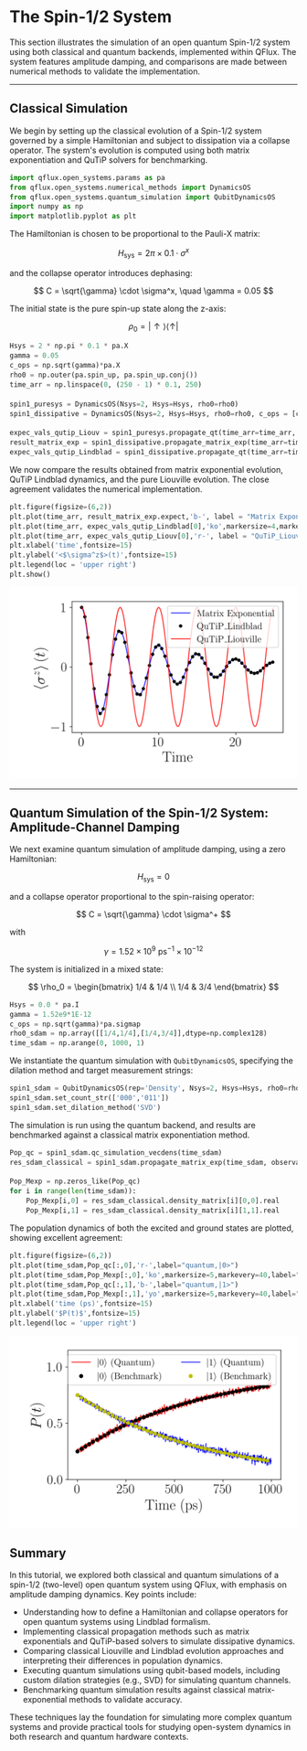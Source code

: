 # The Spin-1/2 System

This section illustrates the simulation of an open quantum Spin-1/2 system using both classical and quantum backends, implemented within QFlux. The system features amplitude damping, and comparisons are made between numerical methods to validate the implementation.

---

## Classical Simulation

We begin by setting up the classical evolution of a Spin-1/2 system governed by a simple Hamiltonian and subject to dissipation via a collapse operator. The system's evolution is computed using both matrix exponentiation and QuTiP solvers for benchmarking.

```python
import qflux.open_systems.params as pa
from qflux.open_systems.numerical_methods import DynamicsOS
from qflux.open_systems.quantum_simulation import QubitDynamicsOS
import numpy as np
import matplotlib.pyplot as plt
```

The Hamiltonian is chosen to be proportional to the Pauli-X matrix:

$$
H_{\text{sys}} = 2\pi \times 0.1 \cdot \sigma^x
$$

and the collapse operator introduces dephasing:

$$
C = \sqrt{\gamma} \cdot \sigma^x, \quad \gamma = 0.05
$$

The initial state is the pure spin-up state along the z-axis:

$$
\rho_0 = |\uparrow\rangle\langle\uparrow|
$$

```python
Hsys = 2 * np.pi * 0.1 * pa.X
gamma = 0.05
c_ops = np.sqrt(gamma)*pa.X
rho0 = np.outer(pa.spin_up, pa.spin_up.conj())
time_arr = np.linspace(0, (250 - 1) * 0.1, 250)

spin1_puresys = DynamicsOS(Nsys=2, Hsys=Hsys, rho0=rho0)
spin1_dissipative = DynamicsOS(Nsys=2, Hsys=Hsys, rho0=rho0, c_ops = [c_ops])

expec_vals_qutip_Liouv = spin1_puresys.propagate_qt(time_arr=time_arr, observable=pa.Z)
result_matrix_exp = spin1_dissipative.propagate_matrix_exp(time_arr=time_arr, observable=pa.Z)
expec_vals_qutip_Lindblad = spin1_dissipative.propagate_qt(time_arr=time_arr, observable=pa.Z)
```

We now compare the results obtained from matrix exponential evolution, QuTiP Lindblad dynamics, and the pure Liouville evolution. The close agreement validates the numerical implementation.

```python
plt.figure(figsize=(6,2))
plt.plot(time_arr, result_matrix_exp.expect,'b-', label = "Matrix Exponential")
plt.plot(time_arr, expec_vals_qutip_Lindblad[0],'ko',markersize=4,markevery=4, label = "QuTiP_Lindblad")
plt.plot(time_arr, expec_vals_qutip_Liouv[0],'r-', label = "QuTiP_Liouville")
plt.xlabel('time',fontsize=15)
plt.ylabel('<$\sigma^z$>(t)',fontsize=15)
plt.legend(loc = 'upper right')
plt.show()
```

![tls-classical](../images/Part_II/TLS_Classical_Dynamics.png)

---

## Quantum Simulation of the Spin-1/2 System: Amplitude-Channel Damping

We next examine quantum simulation of amplitude damping, using a zero Hamiltonian:

$$
H_{\text{sys}} = 0
$$

and a collapse operator proportional to the spin-raising operator:

$$
C = \sqrt{\gamma} \cdot \sigma^+
$$

with

$$
\gamma = 1.52 \times 10^9 \text{ ps}^{-1} \times 10^{-12}
$$

The system is initialized in a mixed state:

$$
\rho_0 = \begin{bmatrix} 1/4 & 1/4 \\ 1/4 & 3/4 \end{bmatrix}
$$

```python
Hsys = 0.0 * pa.I
gamma = 1.52e9*1E-12
c_ops = np.sqrt(gamma)*pa.sigmap
rho0_sdam = np.array([[1/4,1/4],[1/4,3/4]],dtype=np.complex128)
time_sdam = np.arange(0, 1000, 1)
```

We instantiate the quantum simulation with `QubitDynamicsOS`, specifying the dilation method and target measurement strings:

```python
spin1_sdam = QubitDynamicsOS(rep='Density', Nsys=2, Hsys=Hsys, rho0=rho0_sdam, c_ops = [c_ops])
spin1_sdam.set_count_str(['000','011'])
spin1_sdam.set_dilation_method('SVD')
```

The simulation is run using the quantum backend, and results are benchmarked against a classical matrix exponentiation method.

```python
Pop_qc = spin1_sdam.qc_simulation_vecdens(time_sdam)
res_sdam_classical = spin1_sdam.propagate_matrix_exp(time_sdam, observable=pa.Z, Is_store_state = True)

Pop_Mexp = np.zeros_like(Pop_qc)
for i in range(len(time_sdam)):
    Pop_Mexp[i,0] = res_sdam_classical.density_matrix[i][0,0].real
    Pop_Mexp[i,1] = res_sdam_classical.density_matrix[i][1,1].real
```

The population dynamics of both the excited and ground states are plotted, showing excellent agreement:

```python
plt.figure(figsize=(6,2))
plt.plot(time_sdam,Pop_qc[:,0],'r-',label="quantum,|0>")
plt.plot(time_sdam,Pop_Mexp[:,0],'ko',markersize=5,markevery=40,label="benchmark,|0>")
plt.plot(time_sdam,Pop_qc[:,1],'b-',label="quantum,|1>")
plt.plot(time_sdam,Pop_Mexp[:,1],'yo',markersize=5,markevery=40,label="benchmark,|1>")
plt.xlabel('time (ps)',fontsize=15)
plt.ylabel('$P(t)$',fontsize=15)
plt.legend(loc = 'upper right')
```

![tls-quantum](../images/Part_II/TLS_Quantum_Dynamics.png)


## Summary

In this tutorial, we explored both classical and quantum simulations of a spin-1/2 (two-level) open quantum system using QFlux, with emphasis on amplitude damping dynamics. Key points include:

- Understanding how to define a Hamiltonian and collapse operators for open quantum systems using Lindblad formalism.
- Implementing classical propagation methods such as matrix exponentials and QuTiP-based solvers to simulate dissipative dynamics.
- Comparing classical Liouville and Lindblad evolution approaches and interpreting their differences in population dynamics.
- Executing quantum simulations using qubit-based models, including custom dilation strategies (e.g., SVD) for simulating quantum channels.
- Benchmarking quantum simulation results against classical matrix-exponential methods to validate accuracy.

These techniques lay the foundation for simulating more complex quantum systems and provide practical tools for studying open-system dynamics in both research and quantum hardware contexts.

